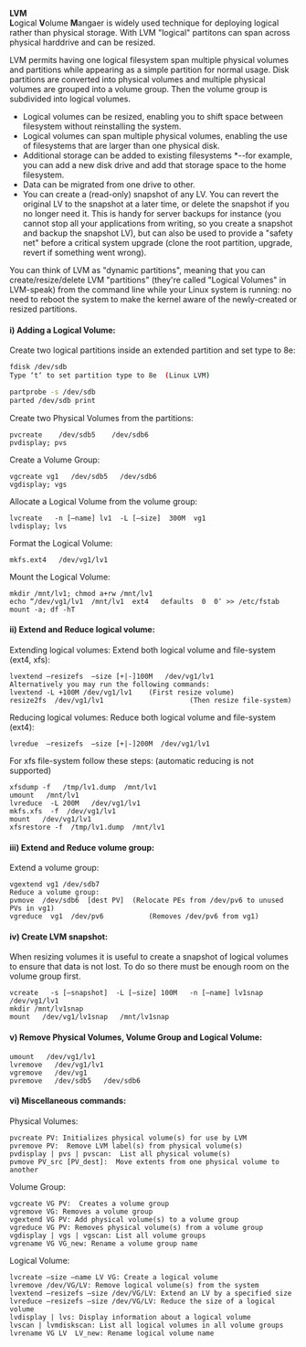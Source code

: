 
**LVM**    
**L**ogical **V**olume **M**angaer is widely used technique for deploying logical rather than physical storage. With LVM "logical" partitons can span across physical harddrive and can be resized.   


LVM permits having one logical filesystem span multiple physical volumes and partitions while appearing as a simple partition for normal usage. Disk partitions are converted into physical volumes and multiple physical volumes are grouped into a volume group. Then the volume group is subdivided into logical volumes.


* Logical volumes can be resized, enabling you to shift space between filesystem without reinstalling the system.  
* Logical volumes can span multiple physical volumes, enabling the use of filesystems that are larger than one physical disk.
* Additional storage can be added to existing filesystems *--for example, you can add a new disk drive and add that storage space to the home filesystem.
* Data can be migrated from one drive to other.
* You can create a (read-only) snapshot of any LV. You can revert the original LV to the snapshot at a later time, or delete the snapshot if you no longer need it. This is handy for server backups for instance (you cannot stop all your applications from writing, so you create a snapshot and backup the snapshot LV), but can also be used to provide a "safety net" before a critical system upgrade (clone the root partition, upgrade, revert if something went wrong).

You can think of LVM as "dynamic partitions", meaning that you can create/resize/delete LVM "partitions" (they're called "Logical Volumes" in LVM-speak) from the command line while your Linux system is running: no need to reboot the system to make the kernel aware of the newly-created or resized partitions.

#### i) Adding a Logical Volume:

Create two logical partitions inside an extended partition and set type to 8e:

```sh
fdisk /dev/sdb
Type ‘t‘ to set partition type to 8e  (Linux LVM)

partprobe -s /dev/sdb
parted /dev/sdb print 
```
Create two Physical Volumes from the partitions:
```
pvcreate    /dev/sdb5    /dev/sdb6
pvdisplay; pvs
```
Create a Volume Group:

```
vgcreate vg1   /dev/sdb5   /dev/sdb6
vgdisplay; vgs
```
Allocate a Logical Volume from the volume group:
```
lvcreate   -n [–name] lv1  -L [–size]  300M  vg1
lvdisplay; lvs
```
Format the Logical Volume:
```
mkfs.ext4   /dev/vg1/lv1
```
Mount the Logical Volume:
```
mkdir /mnt/lv1; chmod a+rw /mnt/lv1
echo “/dev/vg1/lv1  /mnt/lv1  ext4   defaults  0  0″ >> /etc/fstab
mount -a; df -hT
```

#### ii) Extend and Reduce logical volume:
Extending logical volumes:
Extend both logical volume and file-system (ext4, xfs):
```
lvextend –resizefs  –size [+|-]100M   /dev/vg1/lv1
Alternatively you may run the following commands:
lvextend -L +100M /dev/vg1/lv1    (First resize volume) 
resize2fs  /dev/vg1/lv1                     (Then resize file-system)
```
Reducing logical volumes:
Reduce both logical volume and file-system (ext4):
```
lvredue  –resizefs  –size [+|-]200M  /dev/vg1/lv1
```
For xfs file-system follow these steps: (automatic reducing is not supported)
```
xfsdump -f   /tmp/lv1.dump  /mnt/lv1
umount   /mnt/lv1
lvreduce  -L 200M   /dev/vg1/lv1
mkfs.xfs  -f  /dev/vg1/lv1
mount   /dev/vg1/lv1
xfsrestore -f  /tmp/lv1.dump  /mnt/lv1
```
#### iii) Extend and Reduce volume group:

Extend a volume group:
```
vgextend vg1 /dev/sdb7
Reduce a volume group:
pvmove  /dev/sdb6  [dest PV]  (Relocate PEs from /dev/pv6 to unused PVs in vg1)
vgreduce  vg1  /dev/pv6           (Removes /dev/pv6 from vg1)
```
#### iv) Create LVM snapshot:
When resizing volumes it is useful to create a snapshot of logical volumes to ensure that data is not lost. To do so there must be enough room on the volume group first.
```
vcreate   -s [–snapshot]  -L [–size] 100M   -n [–name] lv1snap  /dev/vg1/lv1
mkdir /mnt/lv1snap
mount   /dev/vg1/lv1snap   /mnt/lv1snap 
```
#### v) Remove Physical Volumes, Volume Group and Logical Volume:
```
umount   /dev/vg1/lv1
lvremove   /dev/vg1/lv1
vgremove   /dev/vg1
pvremove   /dev/sdb5   /dev/sdb6
```
#### vi) Miscellaneous commands:

Physical Volumes:
```
pvcreate PV: Initializes physical volume(s) for use by LVM
pvremove PV:  Remove LVM label(s) from physical volume(s)
pvdisplay | pvs | pvscan:  List all physical volume(s)
pvmove PV_src [PV_dest]:  Move extents from one physical volume to another
```
Volume Group:
```
vgcreate VG PV:  Creates a volume group
vgremove VG: Removes a volume group
vgextend VG PV: Add physical volume(s) to a volume group
vgreduce VG PV: Removes physical volume(s) from a volume group
vgdisplay | vgs | vgscan: List all volume groups
vgrename VG VG_new: Rename a volume group name
```
Logical Volume:
```
lvcreate –size –name LV VG: Create a logical volume
lvremove /dev/VG/LV: Remove logical volume(s) from the system
lvextend –resizefs –size /dev/VG/LV: Extend an LV by a specified size
lvreduce –resizefs –size /dev/VG/LV: Reduce the size of a logical volume
lvdisplay | lvs: Display information about a logical volume
lvscan | lvmdiskscan: List all logical volumes in all volume groups
lvrename VG LV  LV_new: Rename logical volume name
```
